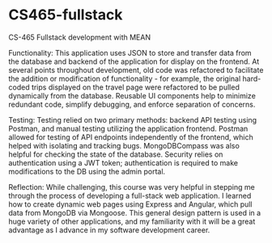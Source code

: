 # CS465-fullstack
CS-465 Fullstack development with MEAN

Functionality:
This application uses JSON to store and transfer data from the database and backend of the application for display on the frontend. At several points throughout development, old code was refactored to facilitate the addition or modification of functionality - for example, the original hard-coded trips displayed on the travel page were refactored to be pulled dynamically from the database. Reusable UI components help to minimize redundant code, simplify debugging, and enforce separation of concerns.

Testing:
Testing relied on two primary methods: backend API testing using Postman, and manual testing utilizing the application frontend. Postman allowed for testing of API endpoints independently of the frontend, which helped with isolating and tracking bugs. MongoDBCompass was also helpful for checking the state of the database. Security relies on authentication using a JWT token; authentication is required to make modifications to the DB using the admin portal.

Reflection:
While challenging, this course was very helpful in stepping me through the process of developing a full-stack web application. I learned how to create dynamic web pages using Express and Angular, which pull data from MongoDB via Mongoose. This general design pattern is used in a huge variety of other applications, and my familiarity with it will be a great advantage as I advance in my software development career.
